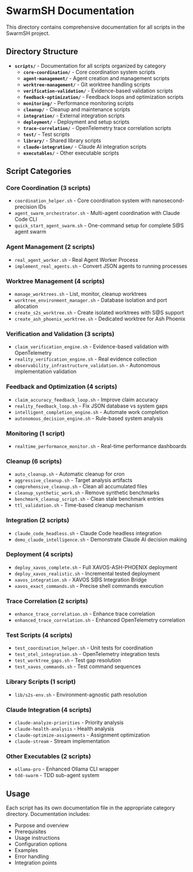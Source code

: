 # SwarmSH Documentation

This directory contains comprehensive documentation for all scripts in the SwarmSH project.

## Directory Structure

- **`scripts/`** - Documentation for all scripts organized by category
  - **`core-coordination/`** - Core coordination system scripts
  - **`agent-management/`** - Agent creation and management scripts
  - **`worktree-management/`** - Git worktree handling scripts
  - **`verification-validation/`** - Evidence-based validation scripts
  - **`feedback-optimization/`** - Feedback loops and optimization scripts
  - **`monitoring/`** - Performance monitoring scripts
  - **`cleanup/`** - Cleanup and maintenance scripts
  - **`integration/`** - External integration scripts
  - **`deployment/`** - Deployment and setup scripts
  - **`trace-correlation/`** - OpenTelemetry trace correlation scripts
  - **`test/`** - Test scripts
  - **`library/`** - Shared library scripts
  - **`claude-integration/`** - Claude AI integration scripts
  - **`executables/`** - Other executable scripts

## Script Categories

### Core Coordination (3 scripts)
- `coordination_helper.sh` - Core coordination system with nanosecond-precision IDs
- `agent_swarm_orchestrator.sh` - Multi-agent coordination with Claude Code CLI
- `quick_start_agent_swarm.sh` - One-command setup for complete S@S agent swarm

### Agent Management (2 scripts)
- `real_agent_worker.sh` - Real Agent Worker Process
- `implement_real_agents.sh` - Convert JSON agents to running processes

### Worktree Management (4 scripts)
- `manage_worktrees.sh` - List, monitor, cleanup worktrees
- `worktree_environment_manager.sh` - Database isolation and port allocation
- `create_s2s_worktree.sh` - Create isolated worktrees with S@S support
- `create_ash_phoenix_worktree.sh` - Dedicated worktree for Ash Phoenix

### Verification and Validation (3 scripts)
- `claim_verification_engine.sh` - Evidence-based validation with OpenTelemetry
- `reality_verification_engine.sh` - Real evidence collection
- `observability_infrastructure_validation.sh` - Autonomous implementation validation

### Feedback and Optimization (4 scripts)
- `claim_accuracy_feedback_loop.sh` - Improve claim accuracy
- `reality_feedback_loop.sh` - Fix JSON database vs system gaps
- `intelligent_completion_engine.sh` - Automate work completion
- `autonomous_decision_engine.sh` - Rule-based system analysis

### Monitoring (1 script)
- `realtime_performance_monitor.sh` - Real-time performance dashboards

### Cleanup (6 scripts)
- `auto_cleanup.sh` - Automatic cleanup for cron
- `aggressive_cleanup.sh` - Target analysis artifacts
- `comprehensive_cleanup.sh` - Clean all accumulated files
- `cleanup_synthetic_work.sh` - Remove synthetic benchmarks
- `benchmark_cleanup_script.sh` - Clean stale benchmark entries
- `ttl_validation.sh` - Time-based cleanup mechanism

### Integration (2 scripts)
- `claude_code_headless.sh` - Claude Code headless integration
- `demo_claude_intelligence.sh` - Demonstrate Claude AI decision making

### Deployment (4 scripts)
- `deploy_xavos_complete.sh` - Full XAVOS-ASH-PHOENIX deployment
- `deploy_xavos_realistic.sh` - Incremental tested deployment
- `xavos_integration.sh` - XAVOS S@S Integration Bridge
- `xavos_exact_commands.sh` - Precise shell commands execution

### Trace Correlation (2 scripts)
- `enhance_trace_correlation.sh` - Enhance trace correlation
- `enhanced_trace_correlation.sh` - Enhanced OpenTelemetry correlation

### Test Scripts (4 scripts)
- `test_coordination_helper.sh` - Unit tests for coordination
- `test_otel_integration.sh` - OpenTelemetry integration tests
- `test_worktree_gaps.sh` - Test gap resolution
- `test_xavos_commands.sh` - Test command sequences

### Library Scripts (1 script)
- `lib/s2s-env.sh` - Environment-agnostic path resolution

### Claude Integration (4 scripts)
- `claude-analyze-priorities` - Priority analysis
- `claude-health-analysis` - Health analysis
- `claude-optimize-assignments` - Assignment optimization
- `claude-stream` - Stream implementation

### Other Executables (2 scripts)
- `ollama-pro` - Enhanced Ollama CLI wrapper
- `tdd-swarm` - TDD sub-agent system

## Usage

Each script has its own documentation file in the appropriate category directory. Documentation includes:
- Purpose and overview
- Prerequisites
- Usage instructions
- Configuration options
- Examples
- Error handling
- Integration points